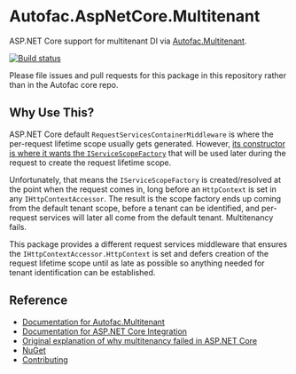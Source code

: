 # Autofac.AspNetCore.Multitenant

ASP.NET Core support for multitenant DI via [Autofac.Multitenant](https://github.com/autofac/Autofac.Multitenant).

[![Build status](https://ci.appveyor.com/api/projects/status/u6epu5sc9f9sgav3?svg=true)](https://ci.appveyor.com/project/Autofac/autofac-aspnetcore-multitenant)

Please file issues and pull requests for this package in this repository rather than in the Autofac core repo.

## Why Use This?

ASP.NET Core default `RequestServicesContainerMiddleware` is where the per-request lifetime scope usually gets generated. However, [its constructor is where it wants the `IServiceScopeFactory`](https://github.com/aspnet/Hosting/blob/b6a3fee08869cd9ac9d266b15b4eb7de205199ed/src/Microsoft.AspNetCore.Hosting/Internal/RequestServicesContainerMiddleware.cs#L17) that will be used later during the request to create the request lifetime scope.

Unfortunately, that means the `IServiceScopeFactory` is created/resolved at the point when the request comes in, long before an `HttpContext` is set in any `IHttpContextAccessor`. The result is the scope factory ends up coming from the default tenant scope, before a tenant can be identified, and per-request services will later all come from the default tenant. Multitenancy fails.

This package provides a different request services middleware that ensures the `IHttpContextAccessor.HttpContext` is set and defers creation of the request lifetime scope until as late as possible so anything needed for tenant identification can be established.

## Reference

- [Documentation for Autofac.Multitenant](https://autofac.readthedocs.io/en/latest/advanced/multitenant.html)
- [Documentation for ASP.NET Core Integration](https://autofac.readthedocs.io/en/latest/integration/aspnetcore.html)
- [Original explanation of why multitenancy failed in ASP.NET Core](https://stackoverflow.com/questions/38940241/autofac-multitenant-in-an-aspnet-core-application-does-not-seem-to-resolve-tenan/38960122#38960122)
- [NuGet](https://www.nuget.org/packages/Autofac.AspNetCore.Multitenant)
- [Contributing](https://autofac.readthedocs.io/en/latest/contributors.html)
